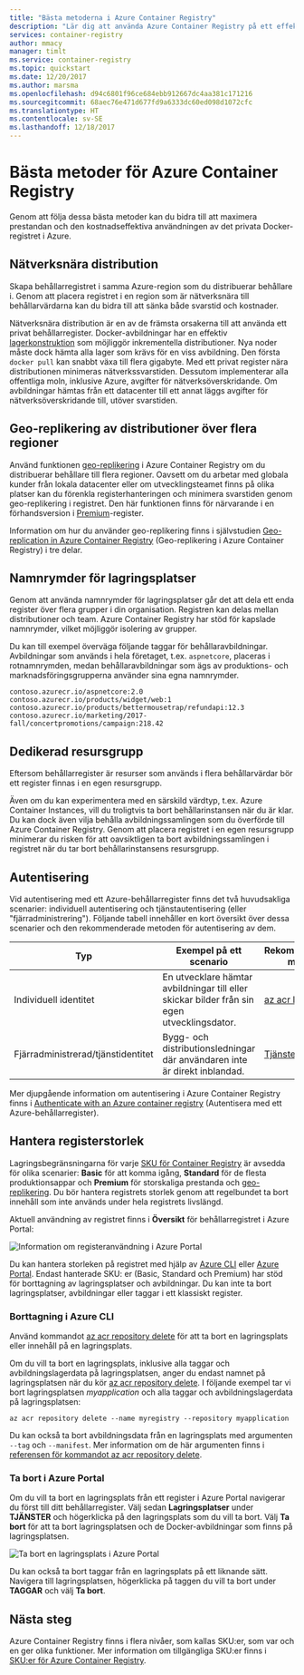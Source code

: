 ```yaml
---
title: "Bästa metoderna i Azure Container Registry"
description: "Lär dig att använda Azure Container Registry på ett effektivt sätt genom att följa dessa bästa metoder."
services: container-registry
author: mmacy
manager: timlt
ms.service: container-registry
ms.topic: quickstart
ms.date: 12/20/2017
ms.author: marsma
ms.openlocfilehash: d94c6801f96ce684ebb912667dc4aa381c171216
ms.sourcegitcommit: 68aec76e471d677fd9a6333dc60ed098d1072cfc
ms.translationtype: HT
ms.contentlocale: sv-SE
ms.lasthandoff: 12/18/2017
---
```

# <a name="best-practices-for-azure-container-registry"></a>Bästa metoder för Azure Container Registry

Genom att följa dessa bästa metoder kan du bidra till att maximera prestandan och den kostnadseffektiva användningen av det privata Docker-registret i Azure.

## <a name="network-close-deployment"></a>Nätverksnära distribution

Skapa behållarregistret i samma Azure-region som du distribuerar behållare i. Genom att placera registret i en region som är nätverksnära till behållarvärdarna kan du bidra till att sänka både svarstid och kostnader.

Nätverksnära distribution är en av de främsta orsakerna till att använda ett privat behållarregister. Docker-avbildningar har en effektiv [lagerkonstruktion](https://docs.docker.com/engine/userguide/storagedriver/imagesandcontainers/) som möjliggör inkrementella distributioner. Nya noder måste dock hämta alla lager som krävs för en viss avbildning. Den första `docker pull` kan snabbt växa till flera gigabyte. Med ett privat register nära distributionen minimeras nätverkssvarstiden.
Dessutom implementerar alla offentliga moln, inklusive Azure, avgifter för nätverksöverskridande. Om avbildningar hämtas från ett datacenter till ett annat läggs avgifter för nätverksöverskridande till, utöver svarstiden.

## <a name="geo-replicate-multi-region-deployments"></a>Geo-replikering av distributioner över flera regioner

Använd funktionen [geo-replikering](container-registry-geo-replication.md) i Azure Container Registry om du distribuerar behållare till flera regioner. Oavsett om du arbetar med globala kunder från lokala datacenter eller om utvecklingsteamet finns på olika platser kan du förenkla registerhanteringen och minimera svarstiden genom geo-replikering i registret. Den här funktionen finns för närvarande i en förhandsversion i [Premium](container-registry-skus.md)-register.

Information om hur du använder geo-replikering finns i självstudien [Geo-replication in Azure Container Registry](container-registry-tutorial-prepare-registry.md) (Geo-replikering i Azure Container Registry) i tre delar.

## <a name="repository-namespaces"></a>Namnrymder för lagringsplatser

Genom att använda namnrymder för lagringsplatser går det att dela ett enda register över flera grupper i din organisation. Registren kan delas mellan distributioner och team. Azure Container Registry har stöd för kapslade namnrymder, vilket möjliggör isolering av grupper.

Du kan till exempel överväga följande taggar för behållaravbildningar. Avbildningar som används i hela företaget, t.ex. `aspnetcore`, placeras i rotnamnrymden, medan behållaravbildningar som ägs av produktions- och marknadsföringsgrupperna använder sina egna namnrymder.

```
contoso.azurecr.io/aspnetcore:2.0
contoso.azurecr.io/products/widget/web:1
contoso.azurecr.io/products/bettermousetrap/refundapi:12.3
contoso.azurecr.io/marketing/2017-fall/concertpromotions/campaign:218.42
```

## <a name="dedicated-resource-group"></a>Dedikerad resursgrupp

Eftersom behållarregister är resurser som används i flera behållarvärdar bör ett register finnas i en egen resursgrupp.

Även om du kan experimentera med en särskild värdtyp, t.ex. Azure Container Instances, vill du troligtvis ta bort behållarinstansen när du är klar. Du kan dock även vilja behålla avbildningssamlingen som du överförde till Azure Container Registry. Genom att placera registret i en egen resursgrupp minimerar du risken för att oavsiktligen ta bort avbildningssamlingen i registret när du tar bort behållarinstansens resursgrupp.

## <a name="authentication"></a>Autentisering

Vid autentisering med ett Azure-behållarregister finns det två huvudsakliga scenarier: individuell autentisering och tjänstautentisering (eller "fjärradministrering"). Följande tabell innehåller en kort översikt över dessa scenarier och den rekommenderade metoden för autentisering av dem.

| Typ | Exempel på ett scenario | Rekommenderad metod |
|---|---|---|
| Individuell identitet | En utvecklare hämtar avbildningar till eller skickar bilder från sin egen utvecklingsdator. | [az acr login](/cli/azure/acr?view=azure-cli-latest#az_acr_login) |
| Fjärradministrerad/tjänstidentitet | Bygg- och distributionsledningar där användaren inte är direkt inblandad. | [Tjänstens huvud](container-registry-authentication.md#service-principal) |

Mer djupgående information om autentisering i Azure Container Registry finns i [Authenticate with an Azure container registry](container-registry-authentication.md) (Autentisera med ett Azure-behållarregister).

## <a name="manage-registry-size"></a>Hantera registerstorlek

Lagringsbegränsningarna för varje [SKU för Container Registry][container-registry-skus] är avsedda för olika scenarier: **Basic** för att komma igång, **Standard** för de flesta produktionsappar och **Premium** för storskaliga prestanda och [geo-replikering][container-registry-geo-replication]. Du bör hantera registrets storlek genom att regelbundet ta bort innehåll som inte används under hela registrets livslängd.

Aktuell användning av registret finns i **Översikt** för behållarregistret i Azure Portal:

![Information om registeranvändning i Azure Portal][registry-overview-quotas]

Du kan hantera storleken på registret med hjälp av [Azure CLI][azure-cli] eller [Azure Portal][azure-portal]. Endast hanterade SKU: er (Basic, Standard och Premium) har stöd för borttagning av lagringsplatser och avbildningar. Du kan inte ta bort lagringsplatser, avbildningar eller taggar i ett klassiskt register.

### <a name="delete-in-azure-cli"></a>Borttagning i Azure CLI

Använd kommandot [az acr repository delete][az-acr-repository-delete] för att ta bort en lagringsplats eller innehåll på en lagringsplats.

Om du vill ta bort en lagringsplats, inklusive alla taggar och avbildningslagerdata på lagringsplatsen, anger du endast namnet på lagringsplatsen när du kör [az acr repository delete][az-acr-repository-delete]. I följande exempel tar vi bort lagringsplatsen *myapplication* och alla taggar och avbildningslagerdata på lagringsplatsen:

```azurecli
az acr repository delete --name myregistry --repository myapplication
```

Du kan också ta bort avbildningsdata från en lagringsplats med argumenten `--tag` och `--manifest`. Mer information om de här argumenten finns i [referensen för kommandot az acr repository delete][az-acr-repository-delete].

### <a name="delete-in-azure-portal"></a>Ta bort i Azure Portal

Om du vill ta bort en lagringsplats från ett register i Azure Portal navigerar du först till ditt behållarregister. Välj sedan **Lagringsplatser** under **TJÄNSTER** och högerklicka på den lagringsplats som du vill ta bort. Välj **Ta bort** för att ta bort lagringsplatsen och de Docker-avbildningar som finns på lagringsplatsen.

![Ta bort en lagringsplats i Azure Portal][delete-repository-portal]

Du kan också ta bort taggar från en lagringsplats på ett liknande sätt. Navigera till lagringsplatsen, högerklicka på taggen du vill ta bort under **TAGGAR** och välj **Ta bort**.

## <a name="next-steps"></a>Nästa steg

Azure Container Registry finns i flera nivåer, som kallas SKU:er, som var och en ger olika funktioner. Mer information om tillgängliga SKU:er finns i [SKU:er för Azure Container Registry](container-registry-skus.md).

<!-- IMAGES -->
[delete-repository-portal]: ./media/container-registry-best-practices/delete-repository-portal.png
[registry-overview-quotas]: ./media/container-registry-best-practices/registry-overview-quotas.png

<!-- LINKS - Internal -->
[az-acr-repository-delete]: /cli/azure/acr/repository#az_acr_repository_delete
[azure-cli]: /cli/azure/overview
[azure-portal]: https://portal.azure.com
[container-registry-geo-replication]: container-registry-geo-replication.md
[container-registry-skus]: container-registry-skus.md
